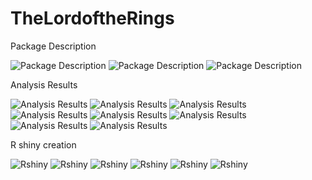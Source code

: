 # TheLordoftheRings

Package Description

![Package Description](Rmdfiles/lrpackage.png)
![Package Description](Rmdfiles/lrpackage1.png)
![Package Description](Rmdfiles/lrpackage2.png)


Analysis Results

![Analysis Results](Rmdfiles/lr1.png)
![Analysis Results](Rmdfiles/lr2.png)
![Analysis Results](Rmdfiles/lr7.png)
![Analysis Results](Rmdfiles/lr8.png)
![Analysis Results](Rmdfiles/lr9.png)
![Analysis Results](Rmdfiles/lr10.png)
![Analysis Results](Rmdfiles/lr11.png)
![Analysis Results](Rmdfiles/lr12.png)

R shiny creation 

![Rshiny](Rmdfiles/shiny1.png)
![Rshiny](Rmdfiles/shiny2.png)
![Rshiny](Rmdfiles/shiny3.png)
![Rshiny](Rmdfiles/shiny4.png)
![Rshiny](Rmdfiles/shiny5.png)
![Rshiny](Rmdfiles/shiny6.png)
